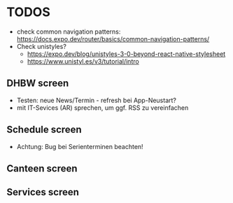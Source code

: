 # TODOS

- check common navigation patterns: https://docs.expo.dev/router/basics/common-navigation-patterns/
- Check unistyles?
  - https://expo.dev/blog/unistyles-3-0-beyond-react-native-stylesheet
  - https://www.unistyl.es/v3/tutorial/intro

## DHBW screen

- Testen: neue News/Termin - refresh bei App-Neustart?
- mit IT-Sevices (AR) sprechen, um ggf. RSS zu vereinfachen

## Schedule screen

- Achtung: Bug bei Serienterminen beachten!

## Canteen screen

## Services screen
